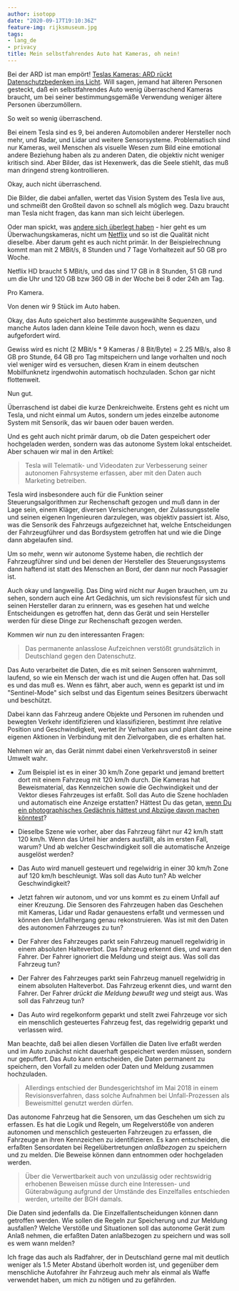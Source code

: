 ```yaml
---
author: isotopp
date: "2020-09-17T19:10:36Z"
feature-img: rijksmuseum.jpg
tags:
- lang_de
- privacy
title: Mein selbstfahrendes Auto hat Kameras, oh nein!
---
```

Bei der ARD ist man empört! [Teslas Kameras: ARD rückt Datenschutzbedenken ins Licht](https://www.heise.de/news/Teslas-Kameras-ARD-rueckt-Datenschutzbedenken-ins-Licht-4904167.html). Will sagen, jemand hat älteren Personen gesteckt, daß ein selbstfahrendes Auto wenig überraschend Kameras braucht, um bei seiner bestimmungsgemäße Verwendung weniger ältere Personen überzumöllern.

So weit so wenig überraschend.

Bei einem Tesla sind es 9, bei anderen Automobilen anderer Hersteller noch mehr, und Radar, und Lidar und weitere Sensorsysteme. Problematisch sind nur Kameras, weil Menschen als visuelle Wesen zum Bild eine emotional andere Beziehung haben als zu anderen Daten, die objektiv nicht weniger kritisch sind. Aber Bilder, das ist Hexenwerk, das die Seele stiehlt, das muß man dringend streng kontrollieren.

Okay, auch nicht überraschend.

Die Bilder, die dabei anfallen, wertet das Vision System des Tesla live aus, und schmeißt den Großteil davon so schnell als möglich weg. Dazu braucht man Tesla nicht fragen, das kann man sich leicht überlegen.

Oder man spickt, was [andere sich überlegt haben](https://cambuy.de/magazin/speicherverbrauch-ueberwachungskamera/) - hier geht es um Überwachungskameras, nicht um [Netflix](https://help.netflix.com/de/node/306) und so ist die Qualität nicht dieselbe. Aber darum geht es auch nicht primär. In der Beispielrechnung kommt man mit 2 MBit/s, 8 Stunden und 7 Tage Vorhaltezeit auf 50 GB pro Woche.

Netflix HD braucht 5 MBit/s, und das sind 17 GB in 8 Stunden, 51 GB rund um die Uhr und 120 GB bzw 360 GB in der Woche bei 8 oder 24h am Tag.

Pro Kamera.

Von denen wir 9 Stück im Auto haben.

Okay, das Auto speichert also bestimmte ausgewählte Sequenzen, und manche Autos laden dann kleine Teile davon hoch, wenn es dazu aufgefordert wird.

Gewiss wird es nicht (2 MBit/s * 9 Kameras / 8 Bit/Byte) = 2.25 MB/s, also 8 GB pro Stunde, 64 GB pro Tag mitspeichern und lange vorhalten und noch viel weniger wird es versuchen, diesen Kram in einem deutschen Mobilfunknetz irgendwohin automatisch hochzuladen. Schon gar nicht flottenweit.

Nun gut.

Überraschend ist dabei die kurze Denkreichweite. Erstens geht es nicht um Tesla, und nicht einmal um Autos, sondern um jedes einzelbe autonome System mit Sensorik, das wir bauen oder bauen werden.

Und es geht auch nicht primär darum, ob die Daten gespeichert oder hochgeladen werden, sondern was das autonome System lokal entscheidet. Aber schauen wir mal in den Artikel:

> Tesla will Telematik- und Videodaten zur Verbesserung seiner autonomen Fahrsysteme erfassen, aber mit den Daten auch Marketing betreiben.

Tesla wird insbesondere auch für die Funktion seiner Steuerungsalgorithmen zur Rechenschaft gezogen und muß dann in der Lage sein, einem Kläger, diversen Versicherungen, der Zulassungsstelle und seinen eigenen Ingenieuren darzulegen, was objektiv passiert ist. Also, was die Sensorik des Fahrzeugs aufgezeichnet hat, welche Entscheidungen der Fahrzeugführer und das Bordsystem getroffen hat und wie die Dinge dann abgelaufen sind.

Um so mehr, wenn wir autonome Systeme haben, die rechtlich der Fahrzeugführer sind und bei denen der Hersteller des Steuerungssystems dann haftend ist statt des Menschen an Bord, der dann nur noch Passagier ist.

Auch okay und langweilig. Das Ding wird nicht nur Augen brauchen, um zu sehen, sondern auch eine Art Gedächnis, um sich revisionsfest für sich und seinen Hersteller daran zu erinnern, was es gesehen hat und welche Entscheidungen es getroffen hat, denn das Gerät und sein Hersteller werden für diese Dinge zur Rechenschaft gezogen werden.

Kommen wir nun zu den interessanten Fragen:

> Das permanente anlasslose Aufzeichnen verstößt grundsätzlich in Deutschland gegen den Datenschutz.

Das Auto verarbeitet die Daten, die es mit seinen Sensoren wahrnimmt, laufend, so wie ein Mensch der wach ist und die Augen offen hat. Das soll es und das muß es. Wenn es fährt, aber auch, wenn es geparkt ist und im "Sentinel-Mode" sich selbst und das Eigentum seines Besitzers überwacht und beschützt.

Dabei kann das Fahrzeug andere Objekte und Personen im ruhenden und bewegten Verkehr identifizieren und klassifizieren, bestimmt ihre relative Position und Geschwindigkeit, wertet ihr Verhalten aus und plant dann seine eigenen Aktionen in Verbindung mit den Zielvorgaben, die es erhalten hat.

Nehmen wir an, das Gerät nimmt dabei einen Verkehrsverstoß in seiner Umwelt wahr.

- Zum Beispiel ist es in einer 30 km/h Zone geparkt und jemand brettert dort mit einem Fahrzeug mit 120 km/h durch. Die Kameras hat Beweismaterial, das Kennzeichen sowie die Gechwindigkeit und der Vektor dieses Fahrzeuges ist erfaßt. Soll das Auto die Szene hochladen und automatisch eine Anzeige erstatten? Hättest Du das getan, [wenn Du ein photographisches Gedächnis hättest und Abzüge davon machen könntest](https://www.youtube.com/watch?v=6a1I63FpzpA)?
- Dieselbe Szene wie vorher, aber das Fahrzeug fährt nur 42 km/h statt 120 km/h. Wenn das Urteil hier anders ausfällt, als im ersten Fall, warum? Und ab welcher Geschwindigkeit soll die automatische Anzeige ausgelöst werden?
- Das Auto wird manuell gesteuert und regelwidrig in einer 30 km/h Zone auf 120 km/h beschleunigt. Was soll das Auto tun? Ab welcher Geschwindigkeit?

- Jetzt fahren wir autonom, und vor uns kommt es zu einem Unfall auf einer Kreuzung. Die Sensoren des Fahrzeugen haben das Geschehen mit Kameras, Lidar und Radar genauestens erfaßt und vermessen und können den Unfallhergang genau rekonstruieren. Was ist mit den Daten des autonomen Fahrzeuges zu tun?

- Der Fahrer des Fahrzeuges parkt sein Fahrzeug manuell regelwidrig in einem absoluten Halteverbot. Das Fahrzeug erkennt dies, und warnt den Fahrer. Der Fahrer ignoriert die Meldung und steigt aus. Was soll das Fahrzeug tun?
- Der Fahrer des Fahrzeuges parkt sein Fahrzeug manuell regelwidrig in einem absoluten Halteverbot. Das Fahrzeug erkennt dies, und warnt den Fahrer. Der Fahrer *drückt die Meldung bewußt weg* und steigt aus. Was soll das Fahrzeug tun?
- Das Auto wird regelkonform geparkt und stellt zwei Fahrzeuge vor sich ein menschlich gesteuertes Fahrzeug fest, das regelwidrig geparkt und verlassen wird.

Man beachte, daß bei allen diesen Vorfällen die Daten live erfaßt werden und im Auto zunächst nicht dauerhaft gespeichert werden müssen, sondern nur gepuffert. Das Auto kann entscheiden, die Daten permanent zu speichern, den Vorfall zu melden oder Daten und Meldung zusammen hochzuladen.

> Allerdings entschied der Bundesgerichtshof im Mai 2018 in einem Revisionsverfahren, dass solche Aufnahmen bei Unfall-Prozessen als Beweismittel genutzt werden dürfen.

Das autonome Fahrzeug hat die Sensoren, um das Geschehen um sich zu erfassen. Es hat die Logik und Regeln, um Regelverstöße von anderen autonomen und menschlich gesteuerten Fahrzeugen zu erfassen, die Fahrzeuge an ihren Kennzeichen zu identifizieren. Es kann entscheiden, die erfaßten Sensordaten bei Regelübertretungen *anlaßbezogen* zu speichern und zu melden. Die Beweise können dann entnommen oder hochgeladen werden.

> Über die Verwertbarkeit auch von unzulässig oder rechtswidrig erhobenen Beweisen müsse durch eine Interessen- und Güterabwägung aufgrund der Umstände des Einzelfalles entschieden werden, urteilte der BGH damals.

Die Daten sind jedenfalls da. Die Einzelfallentscheidungen können dann getroffen werden. Wie sollen die Regeln zur Speicherung und zur Meldung ausfallen? Welche Verstöße und Situationen soll das autonome Gerät zum Anlaß nehmen, die erfaßten Daten anlaßbezogen zu speichern und was soll es wem wann melden?

Ich frage das auch als Radfahrer, der in Deutschland gerne mal mit deutlich weniger als 1.5 Meter Abstand überholt worden ist, und gegenüber dem menschliche Autofahrer ihr Fahrzeug auch mehr als einmal als Waffe verwendet haben, um mich zu nötigen und zu gefährden.
